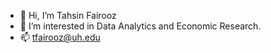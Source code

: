 - 👋 Hi, I’m Tahsin Fairooz
- 👀 I’m interested in Data Analytics and Economic Research.
- 📫 tfairooz@uh.edu

<!---
tfairooz/tfairooz is a ✨ special ✨ repository because its `README.md` (this file) appears on your GitHub profile.
You can click the Preview link to take a look at your changes.
--->
